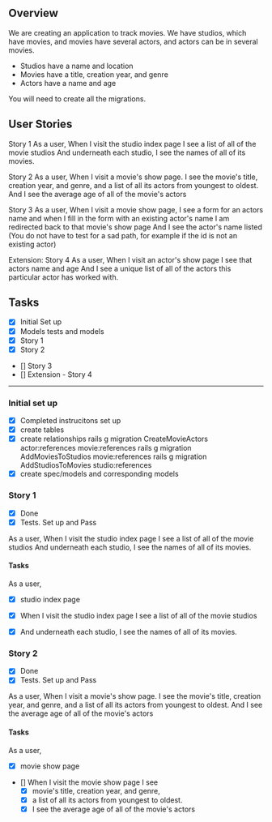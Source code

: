 ## Overview
We are creating an application to track movies. 
We have 
  studios, which have movies, and 
  movies have several actors, and 
  actors can be in several movies.

* Studios have a name and location
* Movies have a title, creation year, and genre
* Actors have a name and age

You will need to create all the migrations.

## User Stories
Story 1
As a user,
When I visit the studio index page
I see a list of all of the movie studios
And underneath each studio, I see the names of all of its movies.

Story 2
As a user,
When I visit a movie's show page.
I see the movie's title, creation year, and genre,
and a list of all its actors from youngest to oldest.
And I see the average age of all of the movie's actors

Story 3
As a user,
When I visit a movie show page,
I see a form for an actors name
and when I fill in the form with an existing actor's name
I am redirected back to that movie's show page
And I see the actor's name listed
(You do not have to test for a sad path, for example if the id is not an existing actor)

Extension: 
Story 4
As a user,
When I visit an actor's show page
I see that actors name and age 
And I see a unique list of all of the actors this particular actor has worked with.

## Tasks

  - [x] Initial Set up
  - [x] Models tests and models
  - [x] Story 1
  - [x] Story 2
  - [] Story 3
  - [] Extension - Story 4

_______________________________________________________
### Initial set up
- [x] Completed instrucitons set up
- [x] create tables
- [x] create relationships
    rails g migration CreateMovieActors actor:references movie:references
    rails g migration AddMoviesToStudios movie:references
    rails g migration AddStudiosToMovies studio:references
- [x] create spec/models and corresponding models

### Story 1
- [x] Done
- [x] Tests. Set up and Pass

As a user,
When I visit the studio index page
I see a list of all of the movie studios
And underneath each studio, I see the names of all of its movies.

#### Tasks
As a user,
  - [x] studio index page
  - [x] When I visit the studio index page I see a list of all of the movie studios
  - [x] And underneath each studio, I see the names of all of its movies.


### Story 2
- [x] Done
- [x] Tests. Set up and Pass

As a user,
When I visit a movie's show page.
I see the movie's title, creation year, and genre,
and a list of all its actors from youngest to oldest.
And I see the average age of all of the movie's actors

#### Tasks
As a user,
  - [x] movie show page
  - [] When I visit the movie show page I see 
    - [x] movie's title, creation year, and genre,
    - [x] a list of all its actors from youngest to oldest.
    - [x] I see the average age of all of the movie's actors
